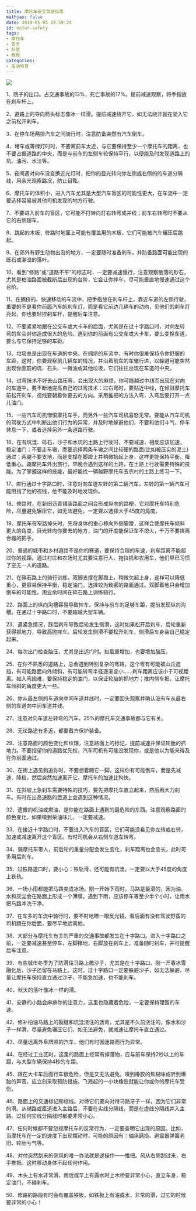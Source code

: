 ```yaml
---
title: 摩托车安全驾驶指南
mathjax: false
date: 2019-05-05 19:59:24
id: motor-safety
tags:
- 摩托车
- 安全
- 科普
- 教程
categories:
- 生活科普
---
```


![](https://zymin-1255632454.cos.ap-shanghai.myqcloud.com/0newblog/1557059310725.png)

<!---more--->

1、院子的出口。占交通事故的13%，死亡事故的17%。提前减速观察，将手指放在刹车杆上。

2、道路上的导向箭头标志像冰一样滑。提前减速绕开它，如无法绕开就在驶入它之前松开刹车。

3、在停车场两排汽车之间骑行时，注意防备突然有汽车倒车。

4、堵车或等绿灯时时，不要离前车太近，与它要保持至少一个摩托车的距离，也不要占据道路的中央，而是与前车的左侧车轮保持平行，以便能及时发现道路上的坑、油污、水洼等。

5、夜间遇对向车没变换近光灯时，把你的目光转向你左侧或右侧的的车道分隔线，用余光观察路况，防止目眩。

6、摩托车的体积小，进入汽车尤其是大型汽车盲区的可能性更大，在车流中一定要选择容易被其他司机发现的地方行驶。

7、不要进入前车的盲区，它可能不打转向灯右转弯或并线；前车右转弯时不要从它的右侧超车。

8、跳起的木板，修路时地面上可能有覆盖用的木板，它们可能被汽车辗压后跳起。

9、在郊外有野生动物出没的地方，一定要随时准备刹车，并防备路面可能出现的砾石或潮湿的落叶。

10、看到“修路”或“道路不平”的标志时，一定要减速慢行，注意观察散落的砂石，尤其是柏油路面被截断后出现的台阶，它会让你摔车，尽可能垂直地慢速通过这个台阶。

11、在拥挤的、快速移动的车流中，把手指放在刹车杆上，靠近车道的左侧行驶，重要的不是看你前面汽车的刹车灯，而是看它前边几辆车的动向，见他们的刹车灯亮起，你也要轻捏刹车杆，提醒后车注意。

12、不要紧紧地跟在公交车或大卡车的后面，尤其是在过十字路口时，对向左转弯的车会对你造成很大的危险。遇到你的前面有公交车或大卡车，要么变换车道，要么与它保持足够的车距。

13、垃圾总是出现在车道的中央。在拥挤的车流中，有时你很难保持令你舒服的车距，这时，你要观察前几辆车的情况，并沿着前车的车辙行进，以躲避可能突然出现你面前的坑、石头、一摊油或其他垃圾，它们往往出现在车道的中央。

14、过弯技术不好去山路压弯，会出现大的麻烦，你可能越过中线而出现在对向的车道中。要不断地提高自己的过弯技术：过右弯时，要贴近中线，在倾斜摩托车前松开刹车，视线要朝着你要去的方向。采用推把的方法入弯，入弯后要打开一点儿油门。

15、一些汽车司机憎恨摩托车手，而另外一些汽车司机喜怒无常。要能从汽车司机的驾驶方式中判断出他们行为的异常，并及时地躲避他们，不要和他们斗气，停车休息一下，或者选择另外一条道路行驶。

16、在有坑洼、砾石、沙子和水坑的土路上行驶时，不要减速，相反应该加速，稳定油门；不要走车辙，而要选择两条车辙之间比较硬的路面(比如被压实的泥土)通过；两腿不要支地，而是支撑在脚蹬上并稍微抬起上身，这样更能保持平衡，降低重心。骑摩托车外出旅行，早晚会遇到这样的土路，在土路上行驶需要特殊的技能。为了掌握这样的技能，最好能找一辆越野摩托车去农村的土路上练习一下。

17、直行通过十字路口时，注意对向车道左转的第二辆汽车，左转的第一辆汽车可能阻挡了他的视线，他不能及时地发现你。

18、修路时，在新旧沥青铺装路面之间会形成纵向的路梗，它对摩托车特别危险，尽量避免辗压它，如无法避免，一定要以选择大于45度的角度。

19、摩托车在窄路掉头时，先将身体的重心移向外侧脚蹬，这样会使摩托车倾斜更大的角度，目光转向你要去的地方，油门的开度能保证车不熄火，千万不要捏离合器的把手。

20、普通的城市和乡村道路不是你的赛道，要保持合理的车速，刹车距离不能超过你的视距。通过村庄和农场时尤其要注意行人、拖拉机和农用车，他们早已习惯了空无一人的道路。

21、在碎石路上的骑行训练。双脚支撑在脚蹬上，稍微欠起上身，这样可以降低重心，更容易保持平衡，稳定油门，选择较为致密的路面通过。双脚着地只会增加倒车的可能性。用业余时间在碎石路上训练骑行。

22、路面上的纵向沟槽容易导致摔车。保持与前车的足够车距，提前发现纵向沟槽。在通过十字路口时，不要超越大型车辆。

23、遇紧急情况，踩后刹车导致后轮发生侧滑，这时如果松开后刹车，后轮重新获得抓地力，导致高抛摔车。后轮发生侧滑不要松开刹车，侧滑后车身会自己稳定起来。

24、每次出门检查胎压，尤其是出远门时。如载重增加，也要增加胎压。

25、在你不熟悉的道路上，总会遇到特别复杂的弯路，这个弯有可能被山丘遮挡，有可能路面向外倾斜，有可能转弯半径逐渐变小......刹车距离应该小于可视距离。如入弯困难，要保持稳定的油门，以保证轮胎的抓地力；推内侧车把，让摩托车倾斜的角度更大一些。

26、你从最左侧的车道向中间车道并线时，一定要回头观察并确认没有车从最右侧的车道向中间车道并线。

27、注意对向车道左转弯的汽车，25%的摩托车交通事故都与它有关。

28、无论路途有多近，都要戴齐保护装备。

29、注意路面的颜色变化和纹理，注意路面上的标记，提前减速并保证轮胎的抓地力。不要指望你的道路优先权，汽车司机有可能没发现你，或是他以为能来得及在你前面通过。

30、在街上遇见狗追你时，不要想着踢它一脚，这样你有可能倒车，而是先减速、降档，然后突然加速离开它。摩托车的加速比狗快。

31、在斜坡上急刹车需要特殊的技巧，要先把摩托车直立起来，然后再大力刹车。有时在出高速路的匝道上会遇到这种情况。

32、遗撒的机油或燃油，是你能在路面上遇到的最危险的东西。注意观察路面的颜色变化，如果嗅到柴油味儿，一定要减速。

33、在接近十字路口时，不要进入汽车的盲区，它们可能没看见你左转或右转，加速或减速离开这个盲区。有时司机会从右侧车道左转弯。

34、骑摩托车带人，前后轮的重量分配会发生变化，刹车距离也会变长，此时可多用后刹车。

35、过铁路道口时，要小心：铁轨滑，还可能有坑洼。一定要以大于45度的角度上铁轨。

36、一场小雨都能把马路变成冰场。刚一开始下雨时，马路是最滑的，因为油、水和灰尘会在路面上形成一个薄膜。遇到下雨，应该停车等至少半个小时，让雨水把马路冲洗干净。

37、在车多的车流中骑行时，要不时地瞟一眼反光镜，看后面有没有驾驶野蛮的司机跟在你后面，要尽早地远离他。

38、大部分与摩托车有关的严重的交通事故都发生在十字路口。进入十字路口之前，一定要减速甚至停车，左脚撑地，右脚放在刹车上，准备随时刹车，并可提醒后车注意。

39、有些城市冬季为了防滑往马路上撒沙子，尤其是在十字路口。刚一开春冰雪融化后，沙子还留在马路上。这时，过十字路口一定要躲避沙子，如无法躲避，尽量让摩托车保持直立通过沙子，不能急加速，也不能刹车。

40、秋天的落叶像冰一样的滑。

41、安静的小路会麻痹你的注意力，这里也隐藏着危险，一定要保持理智的车速。

42、修补柏油马路上的裂缝和坑洼浇注的沥青，尤其是不久前浇注的，像水和沙子一样滑，尽量避免辗压它们，如无法避免，就减速让摩托车直立通过。

43、尽量远离外阜牌照的汽车，他们有时因迷路而行为异常。

44、在经过工业区时，这里的路面上经常有掉落物，应与前车保持2秒以上的车距，与大型车辆保持4秒的车距。

45、跟在大卡车后面行车很危险，但是又无法避免。嗅到橡胶的焦糊味或听到爆胎的声音，应立刻采取预防措施。飞溅起的一小块橡胶就能让你或你的摩托车受伤。

46、路面上的交通标记和标线。对待它们要向对待马路牙子一样，因为它们非常的滑。从辅路或匝道进入主路后，不要在实线分隔线，而是在虚线分隔线并入主路。过任何实线分隔线时都要非常小心。

47、任何时候都不要忽视摩托车的反常行为，一定要查明它出现的原因。比如，当摩托车在一定的速度下出现摆动时，可能的原因有：轴承磨损、避震器弹簧老旧、轮胎亏气等。

48、对付突然刮来的侧风的唯一办法就是逆操作——推把。风从右侧刮过来，右手推把。这时移动身体不起任何作用。

49、木头上有水非常滑，雨后或早上有露水时上木桥要非常小心，直立车身，稳定油门，不碰刹车。

50、修路的路段有时会有覆盖铁板，如铁板上有油或水，非常的滑，过它的时候要非常的小心！
